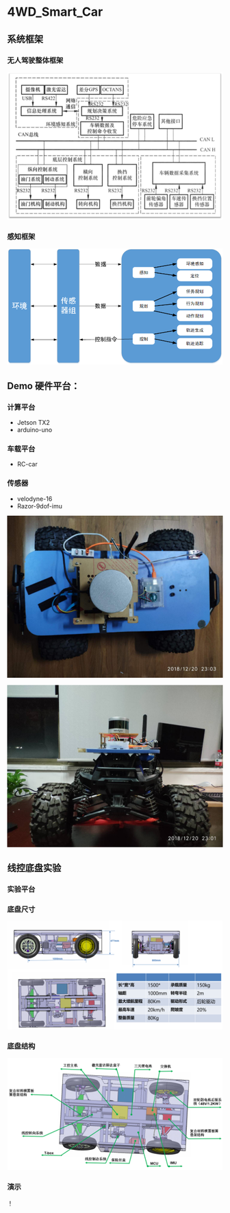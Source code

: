 # 4WD_Smart_Car

## 系统框架
### 无人驾驶整体框架
![car](./pics/框架图.png)

### 感知框架
![car](./pics/整体图.png)

## Demo 硬件平台：

### 计算平台
- Jetson TX2
- arduino-uno
### 车载平台
- RC-car
### 传感器
- velodyne-16
- Razor-9dof-imu

![car1](./pics/car1.jpeg)

![car1](./pics/car2.jpeg)


## 线控底盘实验

### 实验平台
### 底盘尺寸
![car](./pics/底盘尺寸图.png)

### 底盘结构
![car](./pics/线控底盘.png)

### 演示
！[](https://s31.aconvert.com/convert/p3r68-cdx67/uxbrw-60sgy.gif)